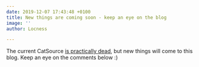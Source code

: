 ```yaml
---
date: 2019-12-07 17:43:48 +0100
title: New things are coming soon - keep an eye on the blog
image: ''
author: Locness

---
```

The current CatSource [is practically dead](https://csource704944001.wordpress.com/), but new things will come to this blog. Keep an eye on the comments below :)